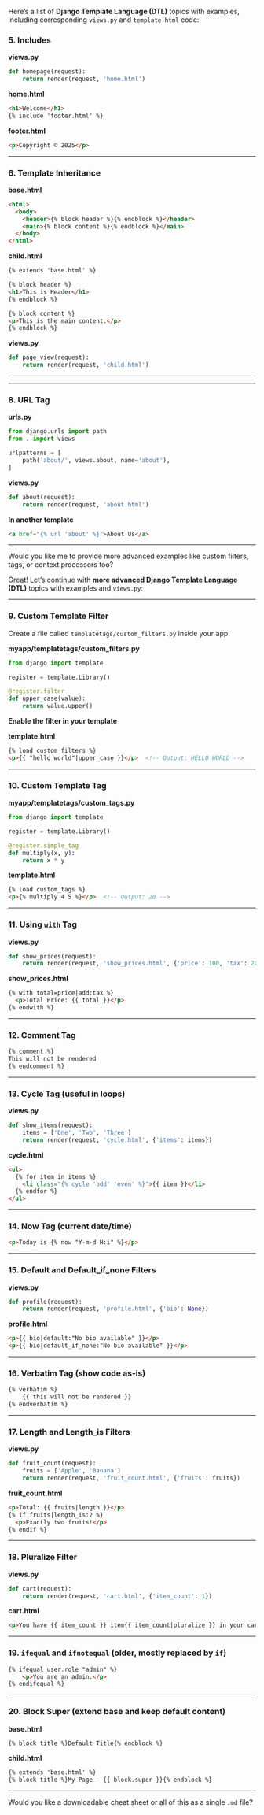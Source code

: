 Here’s a list of **Django Template Language (DTL)** topics with examples, including corresponding `views.py` and `template.html` code:


### 5. **Includes**
**views.py**
```python
def homepage(request):
    return render(request, 'home.html')
```

**home.html**
```html
<h1>Welcome</h1>
{% include 'footer.html' %}
```

**footer.html**
```html
<p>Copyright © 2025</p>
```

---

### 6. **Template Inheritance**
**base.html**
```html
<html>
  <body>
    <header>{% block header %}{% endblock %}</header>
    <main>{% block content %}{% endblock %}</main>
  </body>
</html>
```

**child.html**
```html
{% extends 'base.html' %}

{% block header %}
<h1>This is Header</h1>
{% endblock %}

{% block content %}
<p>This is the main content.</p>
{% endblock %}
```

**views.py**
```python
def page_view(request):
    return render(request, 'child.html')
```

---



---

### 8. **URL Tag**
**urls.py**
```python
from django.urls import path
from . import views

urlpatterns = [
    path('about/', views.about, name='about'),
]
```

**views.py**
```python
def about(request):
    return render(request, 'about.html')
```

**In another template**
```html
<a href="{% url 'about' %}">About Us</a>
```

---

Would you like me to provide more advanced examples like custom filters, tags, or context processors too?


Great! Let’s continue with **more advanced Django Template Language (DTL)** topics with examples and `views.py`:

---

### 9. **Custom Template Filter**
Create a file called `templatetags/custom_filters.py` inside your app.

**myapp/templatetags/custom_filters.py**
```python
from django import template

register = template.Library()

@register.filter
def upper_case(value):
    return value.upper()
```

**Enable the filter in your template**

**template.html**
```html
{% load custom_filters %}
<p>{{ "hello world"|upper_case }}</p>  <!-- Output: HELLO WORLD -->
```

---

### 10. **Custom Template Tag**
**myapp/templatetags/custom_tags.py**
```python
from django import template

register = template.Library()

@register.simple_tag
def multiply(x, y):
    return x * y
```

**template.html**
```html
{% load custom_tags %}
<p>{% multiply 4 5 %}</p>  <!-- Output: 20 -->
```

---

### 11. **Using `with` Tag**
**views.py**
```python
def show_prices(request):
    return render(request, 'show_prices.html', {'price': 100, 'tax': 20})
```

**show_prices.html**
```html
{% with total=price|add:tax %}
  <p>Total Price: {{ total }}</p>
{% endwith %}
```

---

### 12. **Comment Tag**
```html
{% comment %}
This will not be rendered
{% endcomment %}
```

---

### 13. **Cycle Tag (useful in loops)**
**views.py**
```python
def show_items(request):
    items = ['One', 'Two', 'Three']
    return render(request, 'cycle.html', {'items': items})
```

**cycle.html**
```html
<ul>
  {% for item in items %}
    <li class="{% cycle 'odd' 'even' %}">{{ item }}</li>
  {% endfor %}
</ul>
```

---

### 14. **Now Tag (current date/time)**
```html
<p>Today is {% now "Y-m-d H:i" %}</p>
```

---

### 15. **Default and Default_if_none Filters**
**views.py**
```python
def profile(request):
    return render(request, 'profile.html', {'bio': None})
```

**profile.html**
```html
<p>{{ bio|default:"No bio available" }}</p>
<p>{{ bio|default_if_none:"No bio available" }}</p>
```

---

### 16. **Verbatim Tag (show code as-is)**
```html
{% verbatim %}
    {{ this will not be rendered }}
{% endverbatim %}
```

---

### 17. **Length and Length_is Filters**
**views.py**
```python
def fruit_count(request):
    fruits = ['Apple', 'Banana']
    return render(request, 'fruit_count.html', {'fruits': fruits})
```

**fruit_count.html**
```html
<p>Total: {{ fruits|length }}</p>
{% if fruits|length_is:2 %}
  <p>Exactly two fruits!</p>
{% endif %}
```

---

### 18. **Pluralize Filter**
**views.py**
```python
def cart(request):
    return render(request, 'cart.html', {'item_count': 1})
```

**cart.html**
```html
<p>You have {{ item_count }} item{{ item_count|pluralize }} in your cart.</p>
```

---

### 19. **`ifequal` and `ifnotequal` (older, mostly replaced by `if`)**
```html
{% ifequal user.role "admin" %}
    <p>You are an admin.</p>
{% endifequal %}
```

---

### 20. **Block Super (extend base and keep default content)**
**base.html**
```html
{% block title %}Default Title{% endblock %}
```

**child.html**
```html
{% extends 'base.html' %}
{% block title %}My Page – {{ block.super }}{% endblock %}
```

---

Would you like a downloadable cheat sheet or all of this as a single `.md` file?

